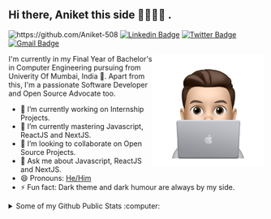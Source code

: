 ## Hi there, Aniket this side 👋👨🏻‍💻 .
<img src="https://komarev.com/ghpvc/?username=Aniket-508" alt="https://github.com/Aniket-508" /> [![Linkedin Badge](https://img.shields.io/badge/-Aniket%20Pawar-0072b1?style=flat&logo=Linkedin&logoColor=white)](https://www.linkedin.com/in/aniket-pawar-508/ "Connect on LinkedIn")  [![Twitter Badge](https://img.shields.io/badge/-@alaymanguy-00acee?style=flat&logo=Twitter&logoColor=white)](https://twitter.com/alaymanguy "Connect on Twitter")  [![Gmail Badge](https://img.shields.io/badge/-pawaraniket508@gmail.com-c14438?style=flat&logo=Gmail&logoColor=white)](mailto:pawaraniket508@gmail.com "Connect via Email")

<img height="220em" align="right" src="https://github.com/Aniket-508/Aniket-508/blob/main/IMG_0996.PNG" alt="Aniket Coding"/>

I'm currently in my Final Year of Bachelor's in Computer Engineering pursuing from Univerity Of Mumbai, India 📍. Apart from this, I'm a passionate Software Developer and Open Source Advocate too.

- 🔭 I’m currently working on Internship Projects.
- 🌱 I’m currently mastering Javascript, ReactJS and NextJS.
- 👯 I’m looking to collaborate on Open Source Projects.
- 💬 Ask me about Javascript, ReactJS and NextJS.
- 😄 Pronouns: [He/Him](https://www.mypronouns.org/he-him)
- ⚡ Fun fact: Dark theme and dark humour are always by my side.

<details>
  <summary>Some of my Github Public Stats :computer:</summary>
  <br/>

  <img height="180em" src="https://github-readme-stats.vercel.app/api?username=Aniket-508&theme=algolia&show_icons=true" />
  <img height="180em" src="https://github-readme-stats.vercel.app/api/top-langs/?username=Aniket-508&layout=compact&langs_count=6&theme=algolia" />
</details>

